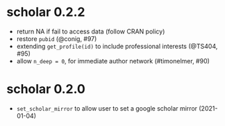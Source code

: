# scholar 0.2.2

+ return NA if fail to access data (follow CRAN policy)
+ restore `pubid` (@conig, #97)
+ extending `get_profile(id)` to include professional interests (@TS404, #95)
+ allow `n_deep = 0`, for immediate author network (#timonelmer, #90)

# scholar 0.2.0

+ `set_scholar_mirror` to allow user to set a google scholar mirror (2021-01-04)

